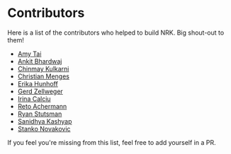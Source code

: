 # Contributors

Here is a list of the contributors who helped to build NRK. Big shout-out to them!

- [Amy Tai](https://amytai.github.io/)
- [Ankit Bhardwaj](https://ankitbhrdwj.github.io/)
- [Chinmay Kulkarni](https://www.chinmayk.net/)
- [Christian Menges](https://github.com/Garfield96/)
- [Erika Hunhoff](https://hunhoffe.github.io/)
- [Gerd Zellweger](https://gerdzellweger.com/)
- [Irina Calciu](https://icalciu.github.io/)
- [Reto Achermann](https://retoachermann.ch/)
- [Ryan Stutsman](https://rstutsman.github.io/)
- [Sanidhya Kashyap](https://sanidhya.github.io/)
- [Stanko Novakovic](https://www.microsoft.com/en-us/research/people/stnovako/)

If you feel you're missing from this list, feel free to add yourself in a PR.
